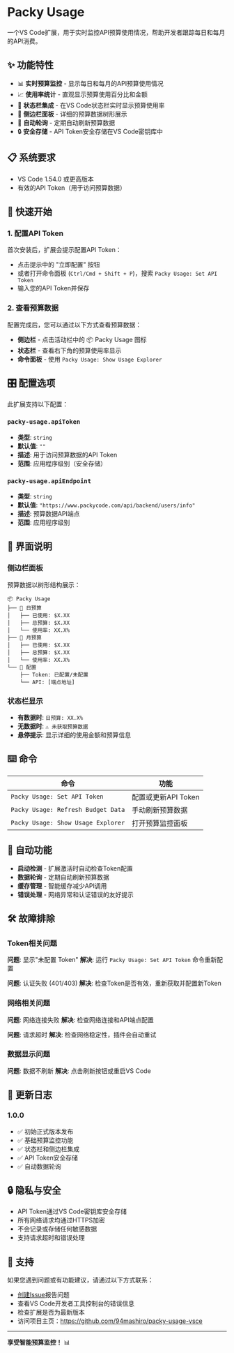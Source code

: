 # Packy Usage

一个VS Code扩展，用于实时监控API预算使用情况，帮助开发者跟踪每日和每月的API消费。

## ✨ 功能特性

- 📊 **实时预算监控** - 显示每日和每月的API预算使用情况
- 📈 **使用率统计** - 直观显示预算使用百分比和金额
- 🔧 **状态栏集成** - 在VS Code状态栏实时显示预算使用率
- 🌳 **侧边栏面板** - 详细的预算数据树形展示
- 🔄 **自动轮询** - 定期自动刷新预算数据
- 🔒 **安全存储** - API Token安全存储在VS Code密钥库中

## 📋 系统要求

- VS Code 1.54.0 或更高版本
- 有效的API Token（用于访问预算数据）

## 🚀 快速开始

### 1. 配置API Token

首次安装后，扩展会提示配置API Token：

- 点击提示中的 "立即配置" 按钮
- 或者打开命令面板 (`Ctrl/Cmd + Shift + P`)，搜索 `Packy Usage: Set API Token`
- 输入您的API Token并保存

### 2. 查看预算数据

配置完成后，您可以通过以下方式查看预算数据：

- **侧边栏** - 点击活动栏中的 📦 Packy Usage 图标
- **状态栏** - 查看右下角的预算使用率显示
- **命令面板** - 使用 `Packy Usage: Show Usage Explorer`

## 🎛️ 配置选项

此扩展支持以下配置：

### `packy-usage.apiToken`
- **类型**: `string`
- **默认值**: `""`
- **描述**: 用于访问预算数据的API Token
- **范围**: 应用程序级别（安全存储）

### `packy-usage.apiEndpoint`
- **类型**: `string`
- **默认值**: `"https://www.packycode.com/api/backend/users/info"`
- **描述**: 预算数据API端点
- **范围**: 应用程序级别

## 📱 界面说明

### 侧边栏面板

预算数据以树形结构展示：

```
📦 Packy Usage
├── 📅 日预算
│   ├── 已使用: $X.XX
│   ├── 总预算: $X.XX
│   └── 使用率: XX.X%
├── 📅 月预算
│   ├── 已使用: $X.XX
│   ├── 总预算: $X.XX
│   └── 使用率: XX.X%
└── 🔧 配置
    ├── Token: 已配置/未配置
    └── API: [端点地址]
```

### 状态栏显示

- **有数据时**: `日预算: XX.X%`
- **无数据时**: `⚠️ 未获取预算数据`
- **悬停提示**: 显示详细的使用金额和预算信息

## ⌨️ 命令

| 命令 | 功能 |
|------|------|
| `Packy Usage: Set API Token` | 配置或更新API Token |
| `Packy Usage: Refresh Budget Data` | 手动刷新预算数据 |
| `Packy Usage: Show Usage Explorer` | 打开预算监控面板 |

## 🔄 自动功能

- **启动检测** - 扩展激活时自动检查Token配置
- **数据轮询** - 定期自动刷新预算数据
- **缓存管理** - 智能缓存减少API调用
- **错误处理** - 网络异常和认证错误的友好提示

## 🛠️ 故障排除

### Token相关问题

**问题**: 显示"未配置 Token"
**解决**: 运行 `Packy Usage: Set API Token` 命令重新配置

**问题**: 认证失败 (401/403)
**解决**: 检查Token是否有效，重新获取并配置新Token

### 网络相关问题

**问题**: 网络连接失败
**解决**: 检查网络连接和API端点配置

**问题**: 请求超时
**解决**: 检查网络稳定性，插件会自动重试

### 数据显示问题

**问题**: 数据不刷新
**解决**: 点击刷新按钮或重启VS Code

## 📄 更新日志

### 1.0.0

- ✅ 初始正式版本发布
- ✅ 基础预算监控功能
- ✅ 状态栏和侧边栏集成
- ✅ API Token安全存储
- ✅ 自动数据轮询

## 🔒 隐私与安全

- API Token通过VS Code密钥库安全存储
- 所有网络请求均通过HTTPS加密
- 不会记录或存储任何敏感数据
- 支持请求超时和错误处理

## 🤝 支持

如果您遇到问题或有功能建议，请通过以下方式联系：

- [创建Issue](https://github.com/94mashiro/packy-usage-vsce/issues)报告问题
- 查看VS Code开发者工具控制台的错误信息  
- 检查扩展是否为最新版本
- 访问项目主页：https://github.com/94mashiro/packy-usage-vsce

---

**享受智能预算监控！** 📊